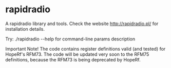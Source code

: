 # rapidradio
A rapidradio library and tools. Check the website http://rapidradio.pl/ for installation details.

Try: 
./rapidradio --help 
for command-line params description

Important Note!
The code contains register definitions valid (and tested) for HopeRf's RFM73. The code will be updated very soon to the RFM75 definitions, because the RFM73 is being deprecated by HopeRf.
